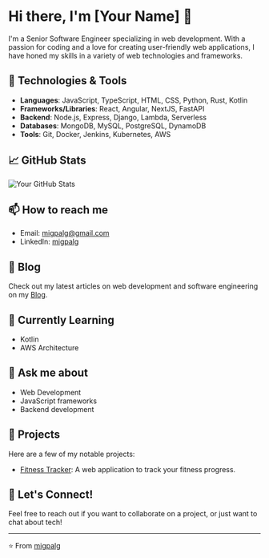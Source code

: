 # Hi there, I'm [Your Name] 👋

I'm a Senior Software Engineer specializing in web development. With a passion for coding and a love for creating user-friendly web applications, I have honed my skills in a variety of web technologies and frameworks.

## 🔧 Technologies & Tools

- **Languages**: JavaScript, TypeScript, HTML, CSS, Python, Rust, Kotlin
- **Frameworks/Libraries**: React, Angular, NextJS, FastAPI
- **Backend**: Node.js, Express, Django, Lambda, Serverless
- **Databases**: MongoDB, MySQL, PostgreSQL, DynamoDB
- **Tools**: Git, Docker, Jenkins, Kubernetes, AWS

## 📈 GitHub Stats

![Your GitHub Stats](https://github-readme-stats.vercel.app/api?username=migpalg&show_icons=true&theme=catppuccin_mocha)

## 📫 How to reach me

- Email: [migpalg@gmail.com](mailto:migpalg@gmail.com)
- LinkedIn: [migpalg](https://www.linkedin.com/in/migpalg)
<!-- - Twitter: [@migpalgdev](https://twitter.com/yourtwitterhandle) -->

## 📜 Blog

Check out my latest articles on web development and software engineering on my [Blog](https://yourblog.com).

## 🌱 Currently Learning

- Kotlin
- AWS Architecture

## 💬 Ask me about

- Web Development
- JavaScript frameworks
- Backend development

## 📂 Projects

Here are a few of my notable projects:

- [Fitness Tracker](https://github.com/migpalg/progressive-overload-app): A web application to track your fitness progress.

## 🤝 Let's Connect!

Feel free to reach out if you want to collaborate on a project, or just want to chat about tech!

---

⭐️ From [migpalg](https://github.com/migpalg)
